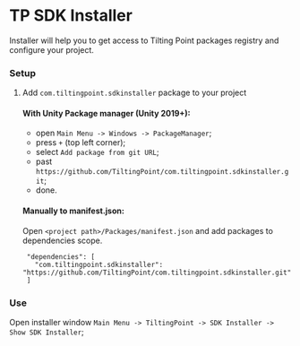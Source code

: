 # TP SDK Installer

Installer will help you to get access to Tilting Point packages registry and configure your project.

### Setup
1) Add `com.tiltingpoint.sdkinstaller` package to your project

    #### With Unity Package manager (Unity 2019+):

    * open `Main Menu -> Windows -> PackageManager`;
    * press `+` (top left corner);
    * select `Add package from git URL`;
    * past `https://github.com/TiltingPoint/com.tiltingpoint.sdkinstaller.git`;
    * done.

    #### Manually to manifest.json:
    Open `<project path>/Packages/manifest.json` and add packages to dependencies scope.
    
        "dependencies": [
          "com.tiltingpoint.sdkinstaller": "https://github.com/TiltingPoint/com.tiltingpoint.sdkinstaller.git",
        ]

### Use
Open installer window `Main Menu -> TiltingPoint -> SDK Installer -> Show SDK Installer`;
